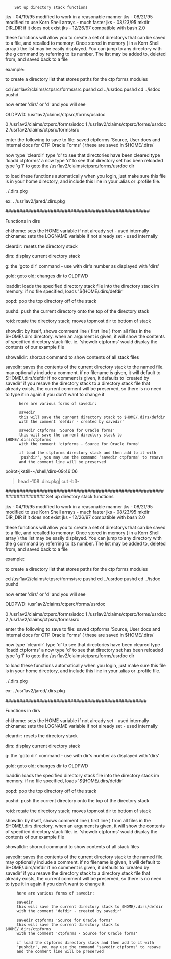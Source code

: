         Set up directory stack functions

 jks - 04/19/95 modified  to work in a reasonable manner
 jks - 08/21/95 modified to use Korn Shell arrays - much faster
 jks - 08/23/95 mkdir DIR_DIR if it does not exist
 jks - 12/26/97 compatible with bash 2.0

 these functions will allow you to create a set of directorys that
 can be saved to a file, and recalled to memory.  Once stored in memory
 ( in a Korn Shell array ) the list may be easily displayed.  You can jump
 to any directory with the g command by referring to its number. The list
 may be added to, deleted from, and saved back to a file

 example:

 to create a directory list that stores paths for the ctp forms modules

 cd /usr1av2/claims/ctpsrc/forms/src
 pushd
 cd ../usrdoc
 pushd
 cd ../isdoc
 pushd

 now enter 'dirs' or 'd' and you will see

 OLDPWD: /usr1av2/claims/ctpsrc/forms/usrdoc

 0       /usr1av2/claims/ctpsrc/forms/isdoc
 1       /usr1av2/claims/ctpsrc/forms/usrdoc
 2       /usr1av2/claims/ctpsrc/forms/src

 enter the following to save to file:
    saved ctpforms 'Source, User docs and Internal docs for CTP Oracle Forms'
    ( these are saved in $HOME/.dirs/<filename>

 now type 'cleardir'
 type 'd' to see that directories have been cleared
 type 'loadd ctpforms' a
 now type 'd' to see that directory set has been reloaded
 type 'g 1' to goto the /usr1av2/claims/ctpsrc/forms/usrdoc dir

 to load these functions automatically when you login, just make sure
 this file is in your home directory, and include this line in your
 .alias or .profile file.

 . <your home dir> /.dirs.pkg

 ex: . /usr1av2/jared/.dirs.pkg



###################################################

 Functions in dirs

 chkhome:  sets the HOME variable if not already set - used internally
 chkname:  sets the LOGNAME variable if not already set - used internally

 cleardir: resets the directory stack

 dirs: display current directory stack

 g: the 'goto dir' command - use with dir's number as displayed with 'dirs'

 gold: goto old; changes dir to OLDPWD

 loaddir: loads the specified directory stack file into the directory stack
          im memory.  if no file specified, loads '${HOME/.dirs/defdir'

 popd: pop the top directory off of the stack

 pushd: push the current directory onto the top of the directory stack

 rotd: rotate the directory stack; moves topmost dir to bottom of stack

 showdir: by itself, shows comment line ( first line ) from all files in
          the $HOME/.dirs directory.  when an argument is given, it will
          show the contents of specified directory stack file.
          ie. 'showdir ctpforms' would display the contents of our example
          file

 showalldir: shorcut command to show contents of all stack files

 savedir: saves the contents of the current directory stack to the named file.
          may optionally include a comment.
          if no filename is given, it will default to $HOME/.dirs/defdir
          if no comment is given, it defaults to 'created by savedir'
          if you resave the directory stack to a directory stack file that
          already exists, the current comment will be preserved, so there is
          no need to type it in again if you don't want to change it

          here are various forms of savedir:

          savedir
          this will save the current directory stack to $HOME/.dirs/defdir
          with the comment 'defdir - created by savedir'

          savedir ctpforms 'Source for Oracle forms'
          this will save the current directory stack to $HOME/.dirs/ctpforms
          with the comment 'ctpforms - Source for Oracle forms'

          if load the ctpforms directory stack and then add to it with
          'pushdir', you may use the command 'savedir ctpforms' to resave
          and the comment line will be preserved


poirot-jkstill-~/shell/dirs-09:46:06
> head -108 .dirs.pkg| cut -b3-

######################################################################
Set up directory stack functions

jks - 04/19/95 modified  to work in a reasonable manner
jks - 08/21/95 modified to use Korn Shell arrays - much faster
jks - 08/23/95 mkdir DIR_DIR if it does not exist
jks - 12/26/97 compatible with bash 2.0

these functions will allow you to create a set of directorys that
can be saved to a file, and recalled to memory.  Once stored in memory
( in a Korn Shell array ) the list may be easily displayed.  You can jump
to any directory with the g command by referring to its number. The list
may be added to, deleted from, and saved back to a file

example:

to create a directory list that stores paths for the ctp forms modules

cd /usr1av2/claims/ctpsrc/forms/src
pushd
cd ../usrdoc
pushd
cd ../isdoc
pushd

now enter 'dirs' or 'd' and you will see

OLDPWD: /usr1av2/claims/ctpsrc/forms/usrdoc

0       /usr1av2/claims/ctpsrc/forms/isdoc
1       /usr1av2/claims/ctpsrc/forms/usrdoc
2       /usr1av2/claims/ctpsrc/forms/src

enter the following to save to file:
   saved ctpforms 'Source, User docs and Internal docs for CTP Oracle Forms'
   ( these are saved in $HOME/.dirs/<filename>

now type 'cleardir'
type 'd' to see that directories have been cleared
type 'loadd ctpforms' a
now type 'd' to see that directory set has been reloaded
type 'g 1' to goto the /usr1av2/claims/ctpsrc/forms/usrdoc dir

to load these functions automatically when you login, just make sure
this file is in your home directory, and include this line in your
.alias or .profile file.

. <your home dir> /.dirs.pkg

ex: . /usr1av2/jared/.dirs.pkg



##################################################

Functions in dirs

chkhome:  sets the HOME variable if not already set - used internally
chkname:  sets the LOGNAME variable if not already set - used internally

cleardir: resets the directory stack

dirs: display current directory stack

g: the 'goto dir' command - use with dir's number as displayed with 'dirs'

gold: goto old; changes dir to OLDPWD

loaddir: loads the specified directory stack file into the directory stack
         im memory.  if no file specified, loads '${HOME/.dirs/defdir'

popd: pop the top directory off of the stack

pushd: push the current directory onto the top of the directory stack

rotd: rotate the directory stack; moves topmost dir to bottom of stack

showdir: by itself, shows comment line ( first line ) from all files in
         the $HOME/.dirs directory.  when an argument is given, it will
         show the contents of specified directory stack file.
         ie. 'showdir ctpforms' would display the contents of our example
         file

showalldir: shorcut command to show contents of all stack files

savedir: saves the contents of the current directory stack to the named file.
         may optionally include a comment.
         if no filename is given, it will default to $HOME/.dirs/defdir
         if no comment is given, it defaults to 'created by savedir'
         if you resave the directory stack to a directory stack file that
         already exists, the current comment will be preserved, so there is
         no need to type it in again if you don't want to change it

         here are various forms of savedir:

         savedir
         this will save the current directory stack to $HOME/.dirs/defdir
         with the comment 'defdir - created by savedir'

         savedir ctpforms 'Source for Oracle forms'
         this will save the current directory stack to $HOME/.dirs/ctpforms
         with the comment 'ctpforms - Source for Oracle forms'

         if load the ctpforms directory stack and then add to it with
         'pushdir', you may use the command 'savedir ctpforms' to resave
         and the comment line will be preserved
